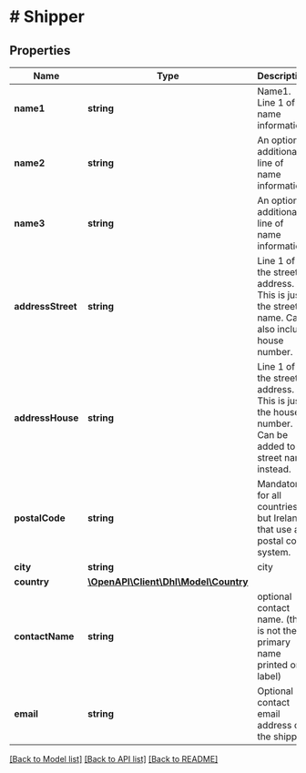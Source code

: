 # # Shipper

## Properties

Name | Type | Description | Notes
------------ | ------------- | ------------- | -------------
**name1** | **string** | Name1. Line 1 of name information |
**name2** | **string** | An optional, additional line of name information | [optional]
**name3** | **string** | An optional, additional line of name information | [optional]
**addressStreet** | **string** | Line 1 of the street address. This is just the street name. Can also include house number. |
**addressHouse** | **string** | Line 1 of the street address. This is just the house number. Can be added to street name instead. | [optional]
**postalCode** | **string** | Mandatory for all countries but Ireland that use a postal code system. | [optional]
**city** | **string** | city |
**country** | [**\OpenAPI\Client\Dhl\Model\Country**](Country.md) |  |
**contactName** | **string** | optional contact name. (this is not the primary name printed on label) | [optional]
**email** | **string** | Optional contact email address of the shipper | [optional]

[[Back to Model list]](../../README.md#models) [[Back to API list]](../../README.md#endpoints) [[Back to README]](../../README.md)
